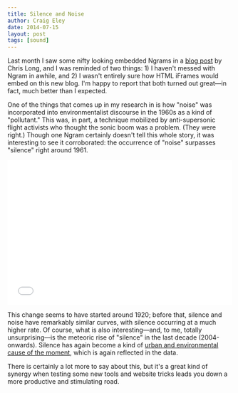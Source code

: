 ```yaml
---  
title: Silence and Noise
author: Craig Eley 
date: 2014-07-15
layout: post
tags: [sound]
---
```


Last month I saw some nifty looking embedded Ngrams in a [blog post](http://www.cplong.org/2014/06/seeding-publics-from-a-world-of-readers/) by Chris Long, and I was reminded of two things: 1) I haven't messed with Ngram in awhile, and 2) I wasn't entirely sure how HTML iFrames would embed on this new blog. I'm happy to report that both turned out great—in fact, much better than I expected.

One of the things that comes up in my research in is how "noise" was incorporated into environmentalist discourse in the 1960s as a kind of "pollutant." This was, in part, a technique mobilized by anti-supersonic flight activists who thought the sonic boom was a problem. (They were right.) Though one Ngram certainly doesn't tell this whole story, it was interesting to see it corroborated: the occurrence of "noise" surpasses "silence" right around 1961.

<iframe src="//books.google.com/ngrams/interactive_chart?content=silence%2C+noise&year_start=1800&year_end=2012&corpus=0&smoothing=3&share=&direct_url=t1%3B%2Csilence%3B%2Cc0%3B.t1%3B%2Cnoise%3B%2Cc0" width="100%" height="325" marginwidth="0" marginheight="0" hspace="0" vspace="0" frameborder="0" scrolling="no"></iframe>

This change seems to have started around 1920; before that, silence and noise have remarkably similar curves, with silence occurring at a much higher rate. Of course, what is also interesting—and, to me, totally unsurprising—is the meteoric rise of "silence" in the last decade (2004-onwards). Silence has again become a kind of [urban and environmental cause of the moment](/02-03-2014/after-seeing-this-new-film-trailer-im-pretty/), which is again reflected in the data.

There is certainly a lot more to say about this, but it's a great kind of synergy when testing some new tools and website tricks leads you down a more productive and stimulating road.

